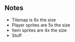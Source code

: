 ## Notes
- Tilemap is 6x the size
- Player sprites are 5x the size
- Item sprites are 4x the size
- Stuff